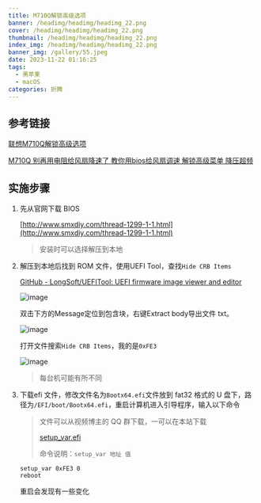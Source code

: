 ```yaml
---
title: M710Q解锁高级选项
banner: /headimg/headimg/headimg_22.png
cover: /headimg/headimg/headimg_22.png
thumbnail: /headimg/headimg/headimg_22.png
index_img: /headimg/headimg/headimg_22.png
banner_img: /gallery/55.jpeg
date: 2023-11-22 01:16:25
tags:
  - 黑苹果
  - macOS
categories: 折腾
---
```


## 参考链接

[联想M710Q解锁高级选项](https://www.bilibili.com/read/cv26220325/)

[M710Q 别再用电阻给风扇降速了 教你用bios给风扇调速 解锁高级菜单 降压超频](https://www.bilibili.com/video/BV1jv4y1F7zM/)

## 实施步骤

1. 先从官网下载 BIOS

    [http://www.smxdiy.com/thread-1299-1-1.html](http://www.smxdiy.com/thread-1299-1-1.html)

    > 安装时可以选择解压到本地
    >
2. 解压到本地后找到 ROM 文件，使用UEFI Tool，查找`Hide CRB Items`

    [GitHub - LongSoft/UEFITool: UEFI firmware image viewer and editor](https://github.com/LongSoft/UEFITool)

    ![image](image-20231122005754-hjqqmzm.png)

    双击下方的Message定位到包含块，右键Extract body导出文件 txt。

    ![image](image-20231122005857-n9rdggf.png)

    打开文件搜索`Hide CRB Items`，我的是`0xFE3`

    ![image](image-20231122010007-ppedykk.png)

    > 每台机可能有所不同
    >
3. 下载efi 文件，修改文件名为`Bootx64.efi`文件放到 fat32 格式的 U 盘下，路径为`/EFI/boot/Bootx64.efi`，重启计算机进入引导程序，输入以下命令

    > 文件可以从视频博主的 QQ 群下载，一可以在本站下载
    >
    > [setup_var.efi](setup_var.efi)
    >
    > 命令说明：`setup_var 地址 值`
    >

    ```shell
    setup_var 0xFE3 0
    reboot
    ```

     重启会发现有一些变化